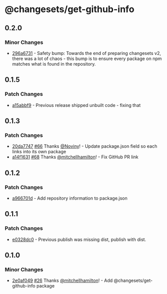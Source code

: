 # @changesets/get-github-info

## 0.2.0

### Minor Changes

- [296a6731](https://github.com/atlassian/changesets/commit/296a6731) - Safety bump: Towards the end of preparing changesets v2, there was a lot of chaos - this bump is to ensure every package on npm matches what is found in the repository.

## 0.1.5

### Patch Changes

- [a15abbf9](https://github.com/changesets/changesets/commit/a15abbf9) - Previous release shipped unbuilt code - fixing that

## 0.1.3

### Patch Changes

- [20da7747](https://github.com/changesets/changesets/commit/20da7747) [#66](https://github.com/changesets/changesets/pull/66) Thanks [@Noviny](https://github.com/Noviny)! - Update package.json field so each links into its own package
- [a14f1631](https://github.com/changesets/changesets/commit/a14f1631) [#68](https://github.com/changesets/changesets/pull/68) Thanks [@mitchellhamilton](https://github.com/mitchellhamilton)! - Fix GitHub PR link

## 0.1.2

### Patch Changes

- [a966701d](https://github.com/Noviny/changesets/commit/a966701d) - Add repository information to package.json

## 0.1.1

### Patch Changes

- [e0328dc0](https://github.com/Noviny/changesets/commit/e0328dc0) - Previous publish was missing dist, publish with dist.

## 0.1.0

### Minor Changes

- [2e0af049](https://github.com/Noviny/changesets/commit/2e0af049) [#26](https://github.com/Noviny/changesets/pulls/26) Thanks [@mitchellhamilton](https://github.com/mitchellhamilton)! - Add @changesets/get-github-info package
